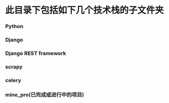 # 此目录下包括如下几个技术栈的子文件夹

### Python

### Django

### Django REST framework

### scrapy

### celery

### mine_pro(已完成或进行中的项目)


